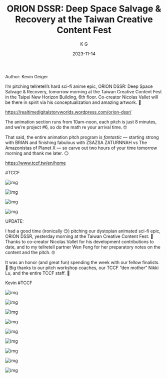 ﻿---
layout: post
read_time: true
show_date: true
title: "ORION DSSR: Deep Space Salvage & Recovery at the Taiwan Creative Content Fest"
date: 2023-11-14
img: posts/20231114/3p1.jpg
tags: [News]
category: News
author: K G
description: "ORION DSSR: Deep Space Salvage & Recovery at the Taiwan Creative Content Fest"
---
Author: Kevin Geiger 

I’m pitching tellretell’s hard sci-fi anime epic, ORION DSSR: Deep Space Salvage & Recovery, tomorrow morning at the Taiwan Creative Content Fest in the Taipei New Horizon Building, 6th floor. Co-creator Nicolas Vallet will be there in spirit via his conceptualization and amazing artwork. 🙌 

https://realtimedigitalstoryworlds.wordpress.com/orion-dssr/ 

The animation section runs from 10am-noon, each pitch is just 8 minutes, and we’re project #6, so do the math re your arrival time. 🤓 

That said, the entire animation pitch program is *fantastic* — starting strong with BRIAN and finishing fabulous with ZSAZSA ZATURNNAH vs The Amazonistas of Planet X — so carve out two hours of your time tomorrow morning and thank me later. 😏 

https://www.tccf.tw/en/home 

#TCCF

![img](./assets/img/posts/20231114/3p1.jpg)

![img](./assets/img/posts/20231114/3p2.jpg)

![img](./assets/img/posts/20231114/3p4.jpg)

![img](./assets/img/posts/20231114/3p3.jpg)

UPDATE:

I had a good time (ironically 😏) pitching our dystopian animated sci-fi epic, ORION DSSR, yesterday morning at the Taiwan Creative Content Fest. 🙌 Thanks to co-creator Nicolas Vallet for his development contributions to date, and to my tellretell partner Wen Feng for her preparatory notes on the content and the pitch. 🤓 

It was an honor (and great fun) spending the week with our fellow finalists. 🙂 Big thanks to our pitch workshop coaches, our TCCF “den mother” Nikki Lu, and the entire TCCF staff. 🤝 

Kevin #TCCF

![img](./assets/img/posts/20231114/3p5.jpg)

![img](./assets/img/posts/20231114/3p6.jpg)

![img](./assets/img/posts/20231114/3p7.jpg)

![img](./assets/img/posts/20231114/3p8.jpg)

![img](./assets/img/posts/20231114/3p9.jpg)

![img](./assets/img/posts/20231114/3p10.jpg)

![img](./assets/img/posts/20231114/3p11.jpg)

![img](./assets/img/posts/20231114/3p12.jpg)

![img](./assets/img/posts/20231114/3p13.jpg)
